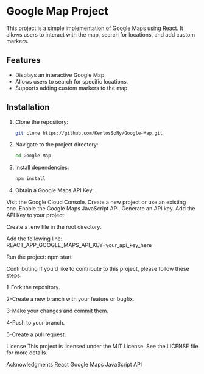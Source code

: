 # Google Map Project

This project is a simple implementation of Google Maps using React. It allows users to interact with the map, search for locations, and add custom markers.

## Features

- Displays an interactive Google Map.
- Allows users to search for specific locations.
- Supports adding custom markers to the map.

## Installation

1. Clone the repository:

   ```bash
   git clone https://github.com/KerlosSoNy/Google-Map.git
   ```
   
2. Navigate to the project directory:

   ```bash
   cd Google-Map
   ```
3. Install dependencies:

   ```bash
   npm install
   ```

4. Obtain a Google Maps API Key:

Visit the Google Cloud Console.
Create a new project or use an existing one.
Enable the Google Maps JavaScript API.
Generate an API key.
Add the API Key to your project:

Create a .env file in the root directory.

Add the following line:
REACT_APP_GOOGLE_MAPS_API_KEY=your_api_key_here

Run the project:
npm start


Contributing
If you'd like to contribute to this project, please follow these steps:

1-Fork the repository.

2-Create a new branch with your feature or bugfix.

3-Make your changes and commit them.

4-Push to your branch.

5-Create a pull request.

License
This project is licensed under the MIT License. See the LICENSE file for more details.

Acknowledgments
React
Google Maps JavaScript API

